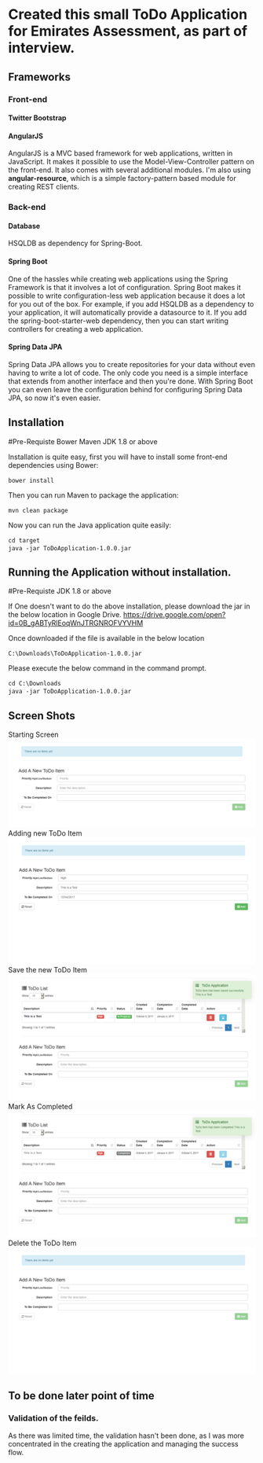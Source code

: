 # Created this small ToDo Application for Emirates Assessment, as part of interview.

## Frameworks

### Front-end

#### Twitter Bootstrap

#### AngularJS
AngularJS is a MVC based framework for web applications, written in JavaScript. It makes it possible to use the Model-View-Controller pattern on the front-end. It also comes with several additional modules. I'm also using **angular-resource**, which is a simple factory-pattern based module for creating REST clients.

### Back-end

#### Database
HSQLDB as dependency for Spring-Boot.

#### Spring Boot
One of the hassles while creating web applications using the Spring Framework is that it involves a lot of configuration. Spring Boot makes it possible to write configuration-less web application because it does a lot for you out of the box.
For example, if you add HSQLDB as a dependency to your application, it will automatically provide a datasource to it.
If you add the spring-boot-starter-web dependency, then you can start writing controllers for creating a web application.


#### Spring Data JPA
Spring Data JPA allows you to create repositories for your data without even having to write a lot of code. The only code you need is a simple interface that extends from another interface and then you're done.
With Spring Boot you can even leave the configuration behind for configuring Spring Data JPA, so now it's even easier.


## Installation

#Pre-Requiste
Bower
Maven
JDK 1.8 or above

Installation is quite easy, first you will have to install some front-end dependencies using Bower:
```
bower install
```

Then you can run Maven to package the application:
```
mvn clean package
```

Now you can run the Java application quite easily:
```
cd target
java -jar ToDoApplication-1.0.0.jar
```

## Running the Application without installation.

#Pre-Requiste
JDK 1.8 or above


If One doesn't want to do the above installation, please download the jar in the below location in Google Drive.
https://drive.google.com/open?id=0B_gABTyRlEoqWnJTRGNROFVYVHM

Once downloaded if the file is available in the below location
```
C:\Downloads\ToDoApplication-1.0.0.jar
```
Please execute the below command in the command prompt.

```
cd C:\Downloads
java -jar ToDoApplication-1.0.0.jar
```

## Screen Shots

Starting Screen
![Settings Window](https://github.com/AnupamSinha/ToDoApplication/blob/master/screenshot/ToDo-List-Emirates-Assessment-1.png)
Adding new ToDo Item
![Settings Window](https://github.com/AnupamSinha/ToDoApplication/blob/master/screenshot/ToDo-List-Emirates-Assessment-2.png)
Save the new ToDo Item
![Settings Window](https://github.com/AnupamSinha/ToDoApplication/blob/master/screenshot/ToDo-List-Emirates-Assessment-3.png)
Mark As Completed
![Settings Window](https://github.com/AnupamSinha/ToDoApplication/blob/master/screenshot/ToDo-List-Emirates-Assessment-4.png)
Delete the ToDo Item
![Settings Window](https://github.com/AnupamSinha/ToDoApplication/blob/master/screenshot/ToDo-List-Emirates-Assessment-5.png)

## To be done later point of time
### Validation of the feilds. 
As there was limited time, the validation hasn't been done, as I was more concentrated in the creating the application and managing the success flow.